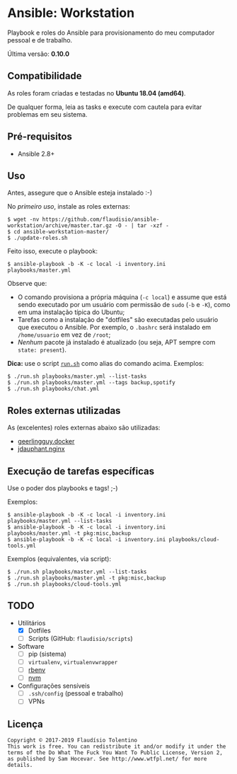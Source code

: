 # Ansible: Workstation

Playbook e roles do Ansible para provisionamento do meu computador pessoal e de
trabalho.

Última versão: **0.10.0**

## Compatibilidade

As roles foram criadas e testadas no **Ubuntu 18.04 (amd64)**.

De qualquer forma, leia as tasks e execute com cautela para evitar problemas em seu sistema.

## Pré-requisitos

- Ansible 2.8+

## Uso

Antes, assegure que o Ansible esteja instalado :-)

No _primeiro uso_, instale as roles externas:

```console
$ wget -nv https://github.com/flaudisio/ansible-workstation/archive/master.tar.gz -O - | tar -xzf -
$ cd ansible-workstation-master/
$ ./update-roles.sh
```

Feito isso, execute o playbook:

```console
$ ansible-playbook -b -K -c local -i inventory.ini playbooks/master.yml
```

Observe que:

- O comando provisiona a própria máquina (`-c local`) e assume que está sendo executado
  por um usuário com permissão de `sudo` (`-b` e `-K`), como em uma instalação típica
  do Ubuntu;
- Tarefas como a instalação de "dotfiles" são executadas pelo usuário que executou
  o Ansible. Por exemplo, o `.bashrc` será instalado em `/home/usuario` em vez de
  `/root`;
- _Nenhum_ pacote já instalado é atualizado (ou seja, APT sempre com `state: present`).

**Dica:** use o script [`run.sh`](run.sh) como alias do comando acima. Exemplos:

```console
$ ./run.sh playbooks/master.yml --list-tasks
$ ./run.sh playbooks/master.yml --tags backup,spotify
$ ./run.sh playbooks/chat.yml
```

## Roles externas utilizadas

As (excelentes) roles externas abaixo são utilizadas:

- [geerlingguy.docker](https://github.com/geerlingguy/ansible-role-docker)
- [jdauphant.nginx](https://github.com/jdauphant/ansible-role-nginx)

## Execução de tarefas específicas

Use o poder dos playbooks e tags! ;-)

Exemplos:

```console
$ ansible-playbook -b -K -c local -i inventory.ini playbooks/master.yml --list-tasks
$ ansible-playbook -b -K -c local -i inventory.ini playbooks/master.yml -t pkg:misc,backup
$ ansible-playbook -b -K -c local -i inventory.ini playbooks/cloud-tools.yml
```

Exemplos (equivalentes, via script):

```console
$ ./run.sh playbooks/master.yml --list-tasks
$ ./run.sh playbooks/master.yml -t pkg:misc,backup
$ ./run.sh playbooks/cloud-tools.yml
```

## TODO

- Utilitários
  - [x] Dotfiles
  - [ ] Scripts (GitHub: `flaudisio/scripts`)

- Software
  - [ ] pip (sistema)
  - [ ] `virtualenv`, `virtualenvwrapper`
  - [ ] [rbenv](https://github.com/rbenv/rbenv#installation)
  - [ ] [nvm](https://github.com/creationix/nvm#manual-install)

- Configurações sensíveis
  - [ ] `.ssh/config` (pessoal e trabalho)
  - [ ] VPNs

## Licença

```
Copyright © 2017-2019 Flaudísio Tolentino
This work is free. You can redistribute it and/or modify it under the
terms of the Do What The Fuck You Want To Public License, Version 2,
as published by Sam Hocevar. See http://www.wtfpl.net/ for more details.
```
